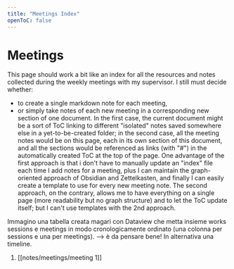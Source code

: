 ```yaml
---
title: "Meetings Index"
openToC: false
---
```


# Meetings
This page should work a bit like an index for all the resources and notes collected during the weekly meetings with my supervisor. 
I still must decide whether: 
* to create a single markdown note for each meeting, 
* or simply take notes of each new meeting in a corresponding new section of one document.
In the first case, the current document might be a sort of ToC linking to different "isolated" notes saved somewhere else in a yet-to-be-created folder; in the second case, all the meeting notes would be on this page, each in its own section of this document, and all the sections would be referenced as links (with "#") in the automatically created ToC at the top of the page.
One advantage of the first approach is that i don't have to manually update an "index" file each time I add notes for a meeting, plus I can maintain the graph-oriented approach of Obsidian and Zettelkasten, and finally I can easily create a template to use for every new meeting note. The second approach, on the contrary, allows me to have everything on a single page (more readability but no graph structure) and to let the ToC update itself; but I can't use templates with the 2nd approach. 


Immagino una tabella creata magari con Dataview che metta insieme works sessions e meetings in modo cronologicamente ordinato (una colonna per sessions e una per meetings).  --> è da pensare bene!
In alternativa una timeline.

1. [[notes/meetings/meeting 1]]

